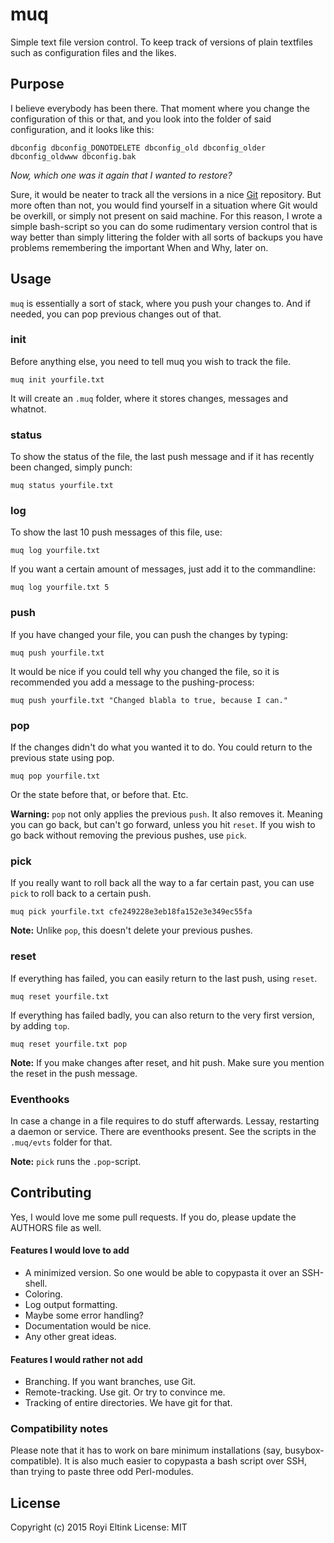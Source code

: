 muq
===

Simple text file version control. To keep track of versions of plain textfiles such as configuration files and the likes.

## Purpose
I believe everybody has been there. That moment where you change the configuration of this or that, and you look into the folder of said configuration, and it looks like this:

```
dbconfig dbconfig_DONOTDELETE dbconfig_old dbconfig_older dbconfig_oldwww dbconfig.bak
```

*Now, which one was it again that I wanted to restore?*

Sure, it would be neater to track all the versions in a nice [Git](https://git-scm.com/) repository. But more often than not, you would find yourself in a situation where Git would be overkill, or simply not present on said machine. For this reason, I wrote a simple bash-script so you can do some rudimentary version control that is way better than simply littering the folder with all sorts of backups you have problems remembering the important When and Why, later on.

## Usage
`muq` is essentially a sort of stack, where you push your changes to. And if needed, you can pop previous changes out of that.

### init
Before anything else, you need to tell muq you wish to track the file.

```
muq init yourfile.txt
```

It will create an `.muq` folder, where it stores changes, messages and whatnot.

### status
To show the status of the file, the last push message and if it has recently been changed, simply punch:

```
muq status yourfile.txt
```

### log
To show the last 10 push messages of this file, use:

```
muq log yourfile.txt
```

If you want a certain amount of messages, just add it to the commandline:

```
muq log yourfile.txt 5
```

### push
If you have changed your file, you can push the changes by typing:

```
muq push yourfile.txt
```

It would be nice if you could tell why you changed the file, so it is recommended you add a message to the pushing-process:

```
muq push yourfile.txt "Changed blabla to true, because I can."
```

### pop
If the changes didn't do what you wanted it to do. You could return to the previous state using pop.

```
muq pop yourfile.txt
```

Or the state before that, or before that. Etc.

**Warning:** `pop` not only applies the previous `push`. It also removes it. Meaning you can go back, but can't go forward, unless you hit `reset`. If you wish to go back without removing the previous pushes, use `pick`.

### pick
If you really want to roll back all the way to a far certain past, you can use `pick` to roll back to a certain push.

```
muq pick yourfile.txt cfe249228e3eb18fa152e3e349ec55fa
```

**Note:** Unlike `pop`, this doesn't delete your previous pushes.

### reset
If everything has failed, you can easily return to the last push, using `reset`.

```
muq reset yourfile.txt
```

If everything has failed badly, you can also return to the very first version, by adding `top`.

```
muq reset yourfile.txt pop
```

**Note:** If you make changes after reset, and hit push. Make sure you mention the reset in the push message.

### Eventhooks
In case a change in a file requires to do stuff afterwards. Lessay, restarting a daemon or service. There are eventhooks present.
See the scripts in the `.muq/evts` folder for that.

**Note:** `pick` runs the `.pop`-script.

## Contributing
Yes, I would love me some pull requests. If you do, please update the AUTHORS file as well.

#### Features I would love to add

 * A minimized version. So one would be able to copypasta it over an SSH-shell.
 * Coloring.
 * Log output formatting.
 * Maybe some error handling?
 * Documentation would be nice.
 * Any other great ideas.

#### Features I would rather not add

 * Branching. If you want branches, use Git.
 * Remote-tracking. Use git. Or try to convince me.
 * Tracking of entire directories. We have git for that.

### Compatibility notes
Please note that it has to work on bare minimum installations (say, busybox-compatible). It is also much easier to copypasta a bash script over SSH, than trying to paste three odd Perl-modules.

## License
Copyright (c) 2015 Royi Eltink
License: MIT
